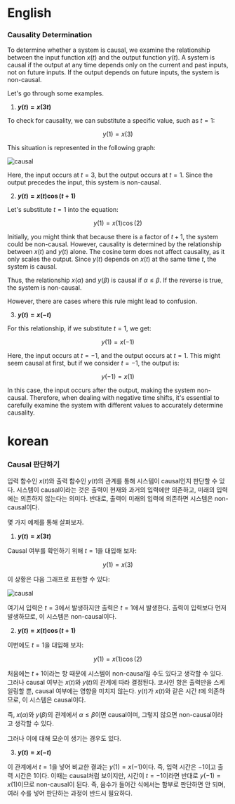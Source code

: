 # English

### Causality Determination

To determine whether a system is causal, we examine the relationship between the input function $x(t)$ and the output function $y(t)$. A system is causal if the output at any time depends only on the current and past inputs, not on future inputs. If the output depends on future inputs, the system is non-causal.

Let's go through some examples.

1. **$y(t) = x(3t)$**

To check for causality, we can substitute a specific value, such as $t = 1$:

$$
y(1) = x(3)
$$

This situation is represented in the following graph:

![causal](https://i.imgur.com/8gJ7l1T.png)

Here, the input occurs at $t = 3$, but the output occurs at $t = 1$. Since the output precedes the input, this system is non-causal.

2. **$y(t) = x(t) \cos(t+1)$**

Let's substitute $t = 1$ into the equation:

$$
y(1) = x(1) \cos(2)
$$

Initially, you might think that because there is a factor of $t + 1$, the system could be non-causal. However, causality is determined by the relationship between $x(t)$ and $y(t)$ alone. The cosine term does not affect causality, as it only scales the output. Since $y(t)$ depends on $x(t)$ at the same time $t$, the system is causal.

Thus, the relationship $x(\alpha)$ and $y(\beta)$ is causal if $\alpha \leq \beta$. If the reverse is true, the system is non-causal.

However, there are cases where this rule might lead to confusion.

3. **$y(t) = x(-t)$**

For this relationship, if we substitute $t = 1$, we get:

$$
y(1) = x(-1)
$$

Here, the input occurs at $t = -1$, and the output occurs at $t = 1$. This might seem causal at first, but if we consider $t = -1$, the output is:

$$
y(-1) = x(1)
$$

In this case, the input occurs after the output, making the system non-causal. Therefore, when dealing with negative time shifts, it's essential to carefully examine the system with different values to accurately determine causality.


# korean

### Causal 판단하기

입력 함수인 $x(t)$와 출력 함수인 $y(t)$의 관계를 통해 시스템이 causal인지 판단할 수 있다. 시스템이 causal이라는 것은 출력이 현재와 과거의 입력에만 의존하고, 미래의 입력에는 의존하지 않는다는 의미다. 반대로, 출력이 미래의 입력에 의존하면 시스템은 non-causal이다.

몇 가지 예제를 통해 살펴보자.

1. **$y(t) = x(3t)$**

Causal 여부를 확인하기 위해 $t = 1$을 대입해 보자:

$$
y(1) = x(3)
$$

이 상황은 다음 그래프로 표현할 수 있다:

![causal](https://i.imgur.com/8gJ7l1T.png)

여기서 입력은 $t = 3$에서 발생하지만 출력은 $t = 1$에서 발생한다. 출력이 입력보다 먼저 발생하므로, 이 시스템은 non-causal이다.

2. **$y(t) = x(t) \cos(t+1)$**

이번에도 $t = 1$을 대입해 보자:

$$
y(1) = x(1) \cos(2)
$$

처음에는 $t+1$이라는 항 때문에 시스템이 non-causal일 수도 있다고 생각할 수 있다. 그러나 causal 여부는 $x(t)$와 $y(t)$의 관계에 따라 결정된다. 코사인 항은 출력만을 스케일링할 뿐, causal 여부에는 영향을 미치지 않는다. $y(t)$가 $x(t)$와 같은 시간 $t$에 의존하므로, 이 시스템은 causal이다.

즉, $x(\alpha)$와 $y(\beta)$의 관계에서 $\alpha \leq \beta$이면 causal이며, 그렇지 않으면 non-causal이라고 생각할 수 있다.

그러나 이에 대해 모순이 생기는 경우도 있다.

3. **$y(t) = x(-t)$**

이 관계에서 $t=1$을 넣어 비교한 결과는 $y(1) = x(-1)$이다. 즉, 입력 시간은 $-1$이고 출력 시간은 $1$이다. 이때는 causal처럼 보이지만, 시간이 $t=-1$이라면 반대로 $y(-1) = x(1)$이므로 non-causal이 된다. 즉, 음수가 들어간 식에서는 함부로 판단하면 안 되며, 여러 수를 넣어 판단하는 과정이 반드시 필요하다.


